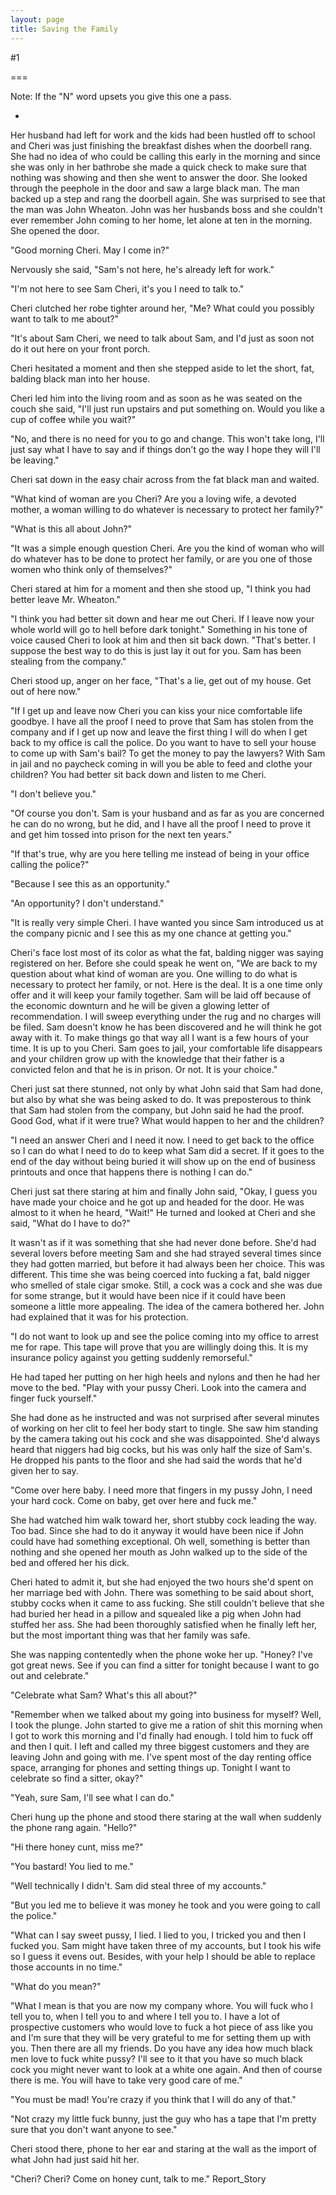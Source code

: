 ```yaml
---
layout: page
title: Saving the Family
---
```

#1 

===

Note: If the "N" word upsets you give this one a pass. 

* 

Her husband had left for work and the kids had been hustled off to school and Cheri was just finishing the breakfast dishes when the doorbell rang. She had no idea of who could be calling this early in the morning and since she was only in her bathrobe she made a quick check to make sure that nothing was showing and then she went to answer the door. She looked through the peephole in the door and saw a large black man. The man backed up a step and rang the doorbell again. She was surprised to see that the man was John Wheaton. John was her husbands boss and she couldn't ever remember John coming to her home, let alone at ten in the morning. She opened the door. 

"Good morning Cheri. May I come in?" 

Nervously she said, "Sam's not here, he's already left for work." 

"I'm not here to see Sam Cheri, it's you I need to talk to." 

Cheri clutched her robe tighter around her, "Me? What could you possibly want to talk to me about?" 

"It's about Sam Cheri, we need to talk about Sam, and I'd just as soon not do it out here on your front porch. 

Cheri hesitated a moment and then she stepped aside to let the short, fat, balding black man into her house. 

Cheri led him into the living room and as soon as he was seated on the couch she said, "I'll just run upstairs and put something on. Would you like a cup of coffee while you wait?" 

"No, and there is no need for you to go and change. This won't take long, I'll just say what I have to say and if things don't go the way I hope they will I'll be leaving." 

Cheri sat down in the easy chair across from the fat black man and waited. 

"What kind of woman are you Cheri? Are you a loving wife, a devoted mother, a woman willing to do whatever is necessary to protect her family?" 

"What is this all about John?" 

"It was a simple enough question Cheri. Are you the kind of woman who will do whatever has to be done to protect her family, or are you one of those women who think only of themselves?" 

Cheri stared at him for a moment and then she stood up, "I think you had better leave Mr. Wheaton." 

"I think you had better sit down and hear me out Cheri. If I leave now your whole world will go to hell before dark tonight." Something in his tone of voice caused Cheri to look at him and then sit back down. "That's better. I suppose the best way to do this is just lay it out for you. Sam has been stealing from the company." 

Cheri stood up, anger on her face, "That's a lie, get out of my house. Get out of here now." 

"If I get up and leave now Cheri you can kiss your nice comfortable life goodbye. I have all the proof I need to prove that Sam has stolen from the company and if I get up now and leave the first thing I will do when I get back to my office is call the police. Do you want to have to sell your house to come up with Sam's bail? To get the money to pay the lawyers? With Sam in jail and no paycheck coming in will you be able to feed and clothe your children? You had better sit back down and listen to me Cheri. 

"I don't believe you." 

"Of course you don't. Sam is your husband and as far as you are concerned he can do no wrong, but he did, and I have all the proof I need to prove it and get him tossed into prison for the next ten years." 

"If that's true, why are you here telling me instead of being in your office calling the police?" 

"Because I see this as an opportunity." 

"An opportunity? I don't understand." 

"It is really very simple Cheri. I have wanted you since Sam introduced us at the company picnic and I see this as my one chance at getting you." 

Cheri's face lost most of its color as what the fat, balding nigger was saying registered on her. Before she could speak he went on, "We are back to my question about what kind of woman are you. One willing to do what is necessary to protect her family, or not. Here is the deal. It is a one time only offer and it will keep your family together. Sam will be laid off because of the economic downturn and he will be given a glowing letter of recommendation. I will sweep everything under the rug and no charges will be filed. Sam doesn't know he has been discovered and he will think he got away with it. To make things go that way all I want is a few hours of your time. It is up to you Cheri. Sam goes to jail, your comfortable life disappears and your children grow up with the knowledge that their father is a convicted felon and that he is in prison. Or not. It is your choice." 

Cheri just sat there stunned, not only by what John said that Sam had done, but also by what she was being asked to do. It was preposterous to think that Sam had stolen from the company, but John said he had the proof. Good God, what if it were true? What would happen to her and the children? 

"I need an answer Cheri and I need it now. I need to get back to the office so I can do what I need to do to keep what Sam did a secret. If it goes to the end of the day without being buried it will show up on the end of business printouts and once that happens there is nothing I can do." 

Cheri just sat there staring at him and finally John said, "Okay, I guess you have made your choice and he got up and headed for the door. He was almost to it when he heard, "Wait!" He turned and looked at Cheri and she said, "What do I have to do?" 

It wasn't as if it was something that she had never done before. She'd had several lovers before meeting Sam and she had strayed several times since they had gotten married, but before it had always been her choice. This was different. This time she was being coerced into fucking a fat, bald nigger who smelled of stale cigar smoke. Still, a cock was a cock and she was due for some strange, but it would have been nice if it could have been someone a little more appealing. The idea of the camera bothered her. John had explained that it was for his protection. 

"I do not want to look up and see the police coming into my office to arrest me for rape. This tape will prove that you are willingly doing this. It is my insurance policy against you getting suddenly remorseful." 

He had taped her putting on her high heels and nylons and then he had her move to the bed. "Play with your pussy Cheri. Look into the camera and finger fuck yourself." 

She had done as he instructed and was not surprised after several minutes of working on her clit to feel her body start to tingle. She saw him standing by the camera taking out his cock and she was disappointed. She'd always heard that niggers had big cocks, but his was only half the size of Sam's. He dropped his pants to the floor and she had said the words that he'd given her to say. 

"Come over here baby. I need more that fingers in my pussy John, I need your hard cock. Come on baby, get over here and fuck me." 

She had watched him walk toward her, short stubby cock leading the way. Too bad. Since she had to do it anyway it would have been nice if John could have had something exceptional. Oh well, something is better than nothing and she opened her mouth as John walked up to the side of the bed and offered her his dick. 

Cheri hated to admit it, but she had enjoyed the two hours she'd spent on her marriage bed with John. There was something to be said about short, stubby cocks when it came to ass fucking. She still couldn't believe that she had buried her head in a pillow and squealed like a pig when John had stuffed her ass. She had been thoroughly satisfied when he finally left her, but the most important thing was that her family was safe. 

She was napping contentedly when the phone woke her up. "Honey? I've got great news. See if you can find a sitter for tonight because I want to go out and celebrate." 

"Celebrate what Sam? What's this all about?" 

"Remember when we talked about my going into business for myself? Well, I took the plunge. John started to give me a ration of shit this morning when I got to work this morning and I'd finally had enough. I told him to fuck off and then I quit. I left and called my three biggest customers and they are leaving John and going with me. I've spent most of the day renting office space, arranging for phones and setting things up. Tonight I want to celebrate so find a sitter, okay?" 

"Yeah, sure Sam, I'll see what I can do." 

Cheri hung up the phone and stood there staring at the wall when suddenly the phone rang again. "Hello?" 

"Hi there honey cunt, miss me?" 

"You bastard! You lied to me." 

"Well technically I didn't. Sam did steal three of my accounts." 

"But you led me to believe it was money he took and you were going to call the police." 

"What can I say sweet pussy, I lied. I lied to you, I tricked you and then I fucked you. Sam might have taken three of my accounts, but I took his wife so I guess it evens out. Besides, with your help I should be able to replace those accounts in no time." 

"What do you mean?" 

"What I mean is that you are now my company whore. You will fuck who I tell you to, when I tell you to and where I tell you to. I have a lot of prospective customers who would love to fuck a hot piece of ass like you and I'm sure that they will be very grateful to me for setting them up with you. Then there are all my friends. Do you have any idea how much black men love to fuck white pussy? I'll see to it that you have so much black cock you might never want to look at a white one again. And then of course there is me. You will have to take very good care of me." 

"You must be mad! You're crazy if you think that I will do any of that." 

"Not crazy my little fuck bunny, just the guy who has a tape that I'm pretty sure that you don't want anyone to see." 

Cheri stood there, phone to her ear and staring at the wall as the import of what John had just said hit her. 

"Cheri? Cheri? Come on honey cunt, talk to me." Report_Story 
